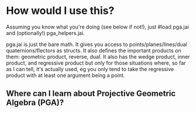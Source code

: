 # How would I use this?
Assuming you know what you're doing (see below if not!), just #load pga.jai and (optionally!) pga_helpers.jai.

pga.jai is just the bare math. It gives you access to points/planes/lines/dual quaternions/flectors as structs. It also defines the important products on them: geometric product, reverse, dual. It also has the wedge product, inner product, and regressive product but only for those situations where, so far as I can tell, it's actually used, eg you only tend to take the regressive product with at least one argument being a point.

## Where can I learn about Projective Geometric Algebra (PGA)?
